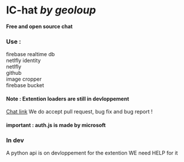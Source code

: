 # IC-hat *by geoloup*
**Free and open source chat**
### Use :
firebase realtime db
<br>netlfly identity
<br>netlfly
<br>github
<br>image cropper
<br>firebase bucket
#### Note : Extention loaders are still in devloppement
[Chat link](https://ic-hat.geoloup.com)
We do accept pull request, bug fix and bug report !
#### important : auth.js is made by microsoft

### In dev
A python api is on devloppement for the extention
WE need HELP for it